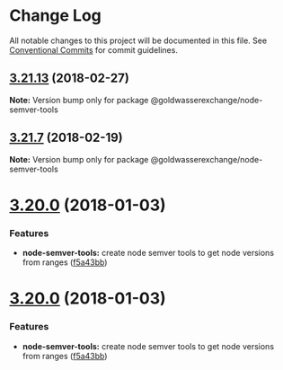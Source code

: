 # Change Log

All notable changes to this project will be documented in this file.
See [Conventional Commits](https://conventionalcommits.org) for commit guidelines.

<a name="3.21.13"></a>
## [3.21.13](https://github.com/goldwasserexchange/javascript/compare/v3.21.12...v3.21.13) (2018-02-27)




**Note:** Version bump only for package @goldwasserexchange/node-semver-tools

<a name="3.21.7"></a>
## [3.21.7](https://github.com/goldwasserexchange/javascript/compare/v3.21.6...v3.21.7) (2018-02-19)




**Note:** Version bump only for package @goldwasserexchange/node-semver-tools

<a name="3.20.0"></a>
# [3.20.0](https://github.com/goldwasserexchange/javascript/compare/v3.19.0...v3.20.0) (2018-01-03)


### Features

* **node-semver-tools:** create node semver tools to get node versions from ranges ([f5a43bb](https://github.com/goldwasserexchange/javascript/commit/f5a43bb))




<a name="3.20.0"></a>
# [3.20.0](https://github.com/goldwasserexchange/javascript/compare/v3.19.0...v3.20.0) (2018-01-03)


### Features

* **node-semver-tools:** create node semver tools to get node versions from ranges ([f5a43bb](https://github.com/goldwasserexchange/javascript/commit/f5a43bb))
